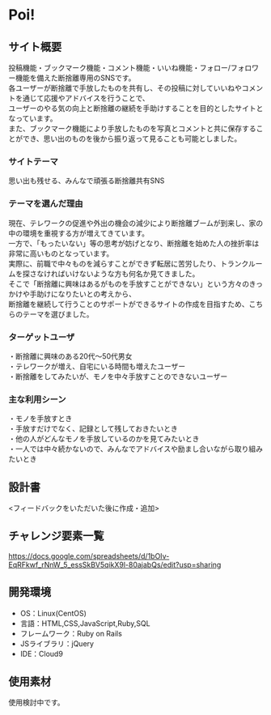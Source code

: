 # Poi!

## サイト概要
投稿機能・ブックマーク機能・コメント機能・いいね機能・フォロー/フォロワー機能を備えた断捨離専用のSNSです。<br>
各ユーザーが断捨離で手放したものを共有し、その投稿に対していいねやコメントを通じて応援やアドバイスを行うことで、<br>
ユーザーのやる気の向上と断捨離の継続を手助けすることを目的としたサイトとなっています。<br>
また、ブックマーク機能により手放したものを写真とコメントと共に保存することができ、思い出のものを後から振り返って見ることも可能としました。

### サイトテーマ
思い出も残せる、みんなで頑張る断捨離共有SNS

### テーマを選んだ理由
現在、テレワークの促進や外出の機会の減少により断捨離ブームが到来し、家の中の環境を重視する方が増えてきています。<br>
一方で、「もったいない」等の思考が妨げとなり、断捨離を始めた人の挫折率は非常に高いものとなっています。<br>
実際に、前職で中々ものを減らすことができず転居に苦労したり、トランクルームを探さなければいけないような方も何名か見てきました。<br>
そこで「断捨離に興味はあるがものを手放すことができない」という方々のきっかけや手助けになりたいとの考えから、<br>
断捨離を継続して行うことのサポートができるサイトの作成を目指すため、こちらのテーマを選びました。

### ターゲットユーザ
・断捨離に興味のある20代〜50代男女<br>
・テレワークが増え、自宅にいる時間も増えたユーザー<br>
・断捨離をしてみたいが、モノを中々手放すことのできないユーザー<br>

### 主な利用シーン
・モノを手放すとき<br>
・手放すだけでなく、記録として残しておきたいとき<br>
・他の人がどんなモノを手放しているのかを見てみたいとき<br>
・一人では中々続かないので、みんなでアドバイスや励まし合いながら取り組みたいとき

## 設計書
<フィードバックをいただいた後に作成・追加>

## チャレンジ要素一覧
https://docs.google.com/spreadsheets/d/1bOIv-EqRFkwf_rNnW_5_essSkBV5qikX9l-80ajabQs/edit?usp=sharing

## 開発環境
- OS：Linux(CentOS)
- 言語：HTML,CSS,JavaScript,Ruby,SQL
- フレームワーク：Ruby on Rails
- JSライブラリ：jQuery
- IDE：Cloud9

## 使用素材
使用検討中です。

